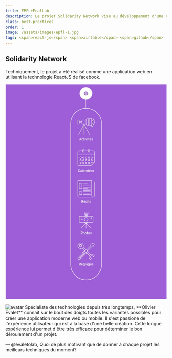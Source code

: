 ```yaml
---
title: EPFL+EcalLab 
description: Le projet Solidarity Network vise au développement d'une communauté spécialisé pour les personnes agées. 
class: best-practices
order: 1
image: /assets/images/epfl-1.jpg
tags: <span>react-js</span> <span>airtable</span> <span>github</span> 
---
```


## Solidarity Network
Techniquement, le projet a été réalisé comme une application web en utilisant la technologie ReactJS de facebook.

![urwerk 1](/assets/images/epfl-1.jpg)





<aside markdown="1" class="pquote">
  <img src="//ucarecdn.com/e79f59da-1081-4c89-a00f-b2499aaf0afa/-/resize/200x/oli.jpg" class="pquote-avatar" alt="avatar">
  Spécialiste des technologies depuis très longtemps, **Olivier Evalet** connait sur le bout des doigts toutes les variantes possibles pour créer une application moderne web ou mobile. Il s'est passioné de l'expérience utilisateur qui est à la base d'une belle création. 
  Cette longue expérience lui permet d'être très efficace pour déterminer le bon déroulement d'un projet.
  
  <p markdown="1" class="pquote-credit">
— @evaletolab, Quoi de plus motivant que de donner à chaque projet les meilleurs techniques du moment?
  </p>
</aside>

